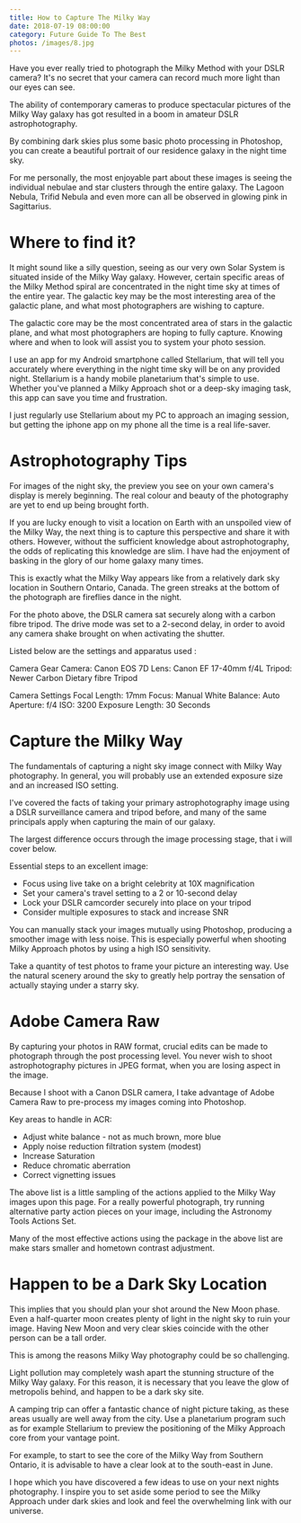 ```yaml
---
title: How to Capture The Milky Way
date: 2018-07-19 08:00:00
category: Future Guide To The Best
photos: /images/8.jpg
---
```


Have you ever really tried to photograph the Milky Method with your DSLR camera?  It's no secret that your camera can record much more light than our eyes can see.

The ability of contemporary cameras to produce spectacular pictures of the Milky Way galaxy has got resulted in a boom in amateur DSLR astrophotography.

<!-- more -->

By combining dark skies plus some basic photo processing in Photoshop, you can create a beautiful portrait of our residence galaxy in the night time sky.

For me personally, the most enjoyable part about these images is seeing the individual nebulae and star clusters through the entire galaxy.  The Lagoon Nebula, Trifid Nebula and even more can all be observed in glowing pink in Sagittarius.

# Where to find it?

It might sound like a silly question, seeing as our very own Solar System is situated inside of the Milky Way galaxy.  However, certain specific areas of the Milky Method spiral are concentrated in the night time sky at times of the entire year. The galactic key may be the most interesting area of the galactic plane, and what most photographers are wishing to capture.

The galactic core may be the most concentrated area of stars in the galactic plane, and what most photographers are hoping to fully capture.  Knowing where and when to look will assist you to system your photo session.

I use an app for my Android smartphone called Stellarium, that will tell you accurately where everything in the night time sky will be on any provided night.  Stellarium is a handy mobile planetarium that's simple to use.  Whether you've planned a Milky Approach shot or a deep-sky imaging task, this app can save you time and frustration.

I just regularly use Stellarium about my PC to approach an imaging session, but getting the iphone app on my phone all the time is a real life-saver.

# Astrophotography Tips

For images of the night sky, the preview you see on your own camera's display is merely beginning. The real colour and beauty of the photography are yet to end up being brought forth.

If you are lucky enough to visit a location on Earth with an unspoiled view of the Milky Way, the next thing is to capture this perspective and share it with others. However, without the sufficient knowledge about astrophotography, the odds of replicating this knowledge are slim.
I have had the enjoyment of basking in the glory of our home galaxy many times.

This is exactly what the Milky Way appears like from a relatively dark sky location in Southern Ontario, Canada.  The green streaks at the bottom of the photograph are fireflies dance in the night.

For the photo above, the DSLR camera sat securely along with a carbon fibre tripod.  The drive mode was set to a 2-second delay, in order to avoid any camera shake brought on when activating the shutter.

Listed below are the settings and apparatus used  :

Camera Gear
Camera: Canon EOS 7D
Lens: Canon EF 17-40mm f/4L
Tripod: Newer Carbon Dietary fibre Tripod

Camera Settings
Focal Length: 17mm
Focus: Manual
White Balance: Auto
Aperture: f/4
ISO: 3200
Exposure Length: 30 Seconds

# Capture the Milky Way

The fundamentals of capturing a night sky image connect with Milky Way photography.  In general, you will probably use an extended exposure size and an increased ISO setting.

I've covered the facts of taking your primary astrophotography image using a DSLR surveillance camera and tripod before, and many of the same principals apply when capturing the main of our galaxy.

The largest difference occurs through the image processing stage, that i will cover below.

Essential steps to an excellent image:

 - Focus using live take on a bright celebrity at 10X magnification
 - Set your camera's travel setting to a 2 or 10-second delay
 - Lock your DSLR camcorder securely into place on your tripod
 - Consider multiple exposures to stack and increase SNR

You can manually stack your images mutually using Photoshop, producing a smoother image with less noise.  This is especially powerful when shooting Milky Approach photos by using a high ISO sensitivity.

Take a quantity of test photos to frame your picture an interesting way. Use the natural scenery around the sky to greatly help portray the sensation of actually staying under a starry sky.

# Adobe Camera Raw

By capturing your photos in RAW format, crucial edits can be made to photograph through the post processing level.  You never wish to shoot astrophotography pictures in JPEG format, when you are losing aspect in the image.

Because I shoot with a Canon DSLR camera, I take advantage of Adobe Camera Raw to pre-process my images coming into Photoshop.

Key areas to handle in ACR:

 - Adjust white balance - not as much brown, more blue
 - Apply noise reduction filtration system (modest)
 - Increase Saturation
 - Reduce chromatic aberration
 - Correct vignetting issues

The above list is a little sampling of the actions applied to the Milky Way images upon this page.  For a really powerful photograph, try running alternative party action pieces on your image, including the Astronomy Tools Actions Set.

Many of the most effective actions using the package in the above list are make stars smaller and hometown contrast adjustment.

# Happen to be a Dark Sky Location

This implies that you should plan your shot around the New Moon phase. Even a half-quarter moon creates plenty of light in the night sky to ruin your image. Having New Moon and very clear skies coincide with the other person can be a tall order.

This is among the reasons Milky Way photography could be so challenging.

Light pollution may completely wash apart the stunning structure of the Milky Way galaxy.  For this reason, it is necessary that you leave the glow of metropolis behind, and happen to be a dark sky site.

A camping trip can offer a fantastic chance of night picture taking, as these areas usually are well away from the city. Use a planetarium program such as for example Stellarium to preview the positioning of the Milky Approach core from your vantage point.

For example, to start to see the core of the Milky Way from Southern Ontario, it is advisable to have a clear look at to the south-east in June.

I hope which you have discovered a few ideas to use on your next nights photography.  I inspire you to set aside some period to see the Milky Approach under dark skies and look and feel the overwhelming link with our universe.
